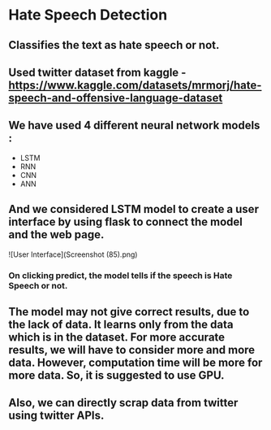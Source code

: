 # Hate Speech Detection

## Classifies the text as hate speech or not.

## Used twitter dataset from kaggle - https://www.kaggle.com/datasets/mrmorj/hate-speech-and-offensive-language-dataset
## We have used 4 different neural network models : 
- LSTM
- RNN 
- CNN 
- ANN

## And we considered LSTM model to create a user interface by using flask to connect the model and the web page. 

![User Interface](Screenshot (85).png)
### On clicking predict, the model tells if the speech is Hate Speech or not.

## The model may not give correct results, due to the lack of data. It learns only from the data which is in the dataset. For more accurate results, we will have to consider more and more data. However, computation time will be more for more data. So, it is suggested to use GPU. 

## Also, we can directly scrap data from twitter using twitter APIs.


